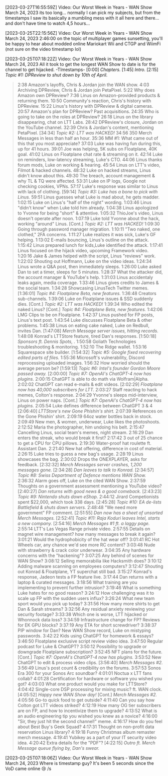 [2023-03-27T16:55:59Z] Video: Our Worst Week in Years - WAN Show March 24, 2023 
its too long... normally I can pick my subjects, but from the timestamps I saw its basically a mumbling mess with it all here and there... and don't have time to watch 4,5 hours...

[2023-03-25T22:15:56Z] Video: Our Worst Week in Years - WAN Show March 24, 2023 
2:46:00 on the topic of multiplayer games sunsetting, you'll be happy to hear about modded online Mariokart Wii and CTGP and WiimFi (not sure on the video timestamp lol)

[2023-03-25T07:18:22Z] Video: Our Worst Week in Years - WAN Show March 24, 2023 
All it took to get the longest WAN Show to date is for the channel to get hijacked.
-TImestamps-
[0:00] *Chapters.*
[1:45] *Intro.*
[2:15] *Topic #1: DPReview to shut down by 10th of April.*
   > 2:38 Amazon's layoffs, Chris & Jordan join the WAN show.
   > 4:03 Archiving DPReview, Chris & Jordan join PetaPixel.
   > 5:22 Why does Amazon own DPReview?
   > 7:36 Linus on Amazon-provided products & returning them.
   > 10:50 Community's reaction, Chris's history with DPReview.
   > 15:22 Linus's history with DPReview & digital cameras.
   > 20:57 Amazon's plan for DPReview? Past acquisitions.
   > 24:35 Who is going to take on the roles at DPReview?
   > 26:18 Linus on the library disappearing, chat on LTT Labs.
   > 28:42 DPReview's closure, Jordan on the YouTube channel.
   > 32:39 Chris & Jordan's content, mentioning PetaPixel.
[34:34] *Topic #2: LTT was HACKED!*
   > 34:56 350 Merch Messages in less than half an hour.
   > 35:36 MM #1: What came out of this that you most appreciate?
   > 37:03 Luke was having fun during this, up for 41 hours.
   > 39:01 Joe was helping, 5K subs on Floatplane, 40K goal.
   > 41:02 Linus on Floatplane chat rate & streaming on it.
   > 42:14 Luke on reminders, low-latency streaming, Luke's CTO.
   > 44:06 Linus thanks forum mods, Luke on working & hearing.
   > 45:54 Linus on LTT's video, Filmot & hacked channels.
   > 48:32 Luke on hacked streams, Linus didn't know about this.
   > 49:30 The breach, account management & why TL & TQ were affected.
   > 53:31 Luke on IP logs, Google not checking cookies, VPNs.
   > 57:17 Luke's response was similar to Linus with lack of clothing.
[59:14] *Topic #3: Luke has a bone to pick with Linus.*
   > 59:51 Linus guesses what Luke is mad about, he gets madder.
   > 1:02:15 Luke on Linus's "half of the night" wording.
   > 1:03:46 Linus "didn't know" when Luke told him already.
   > 1:04:38 Linus apologized to Yvonne for being "short" & attentive.
   > 1:05:32 ThioJoe's video, Linus doesn't operate after noon.
   > 1:07:19 Luke told Yvonne about the hack, working "around" Linus.
[Cont.] *Topic #2: LTT was HACKED!*
   > 1:09:30 Going through password manager migration.
   > 1:10:11 "Two naked, one clothed," 2FA concerns.
   > 1:11:27 Luke realizes it was sick, Luke's GF helping.
   > 1:13:02 E-mails bouncing, Linus's outline on the attack.
   > 1:15:42 Linus prepared lunch for kids,Luke identified the attack.
   > 1:17:41 Linus focused on the hijack video, upcoming Framework video.
   > 1:20:16 Jake & James helped with the script, Linus "reviews" work.
   > 1:22:02 Shouting out Hoffmann, Luke on the video ideas.
   > 1:24:34 Linus wrote a Q&A post, then immediately sleeps.
   > 1:26:00 Luke asked Dan to set a timer, sleeps for 5 minutes.
   > 1:28:37 What the attacker did, the account manager & YouTube's help.
   > 1:31:03 Linus accidentaly leaks again, media coverage.
   > 1:33:46 Linus gives credits to James & the social team.
   > 1:34:28 Showcasing LinusTech Twitter memes.
[1:36:01] *Topic #4: Floatplane Beta, new features.*
   > 1:36:48 Creators sub-channels.
   > 1:39:06 Luke on Floatplane issues & SSD suddenly dies.
[Cont.] *Topic #2: LTT was HACKED!*
   > 1:39:34 Who edited the naked Linus?
[Cont.] *Topic #4: Floatplane Beta, new features.*
   > 1:42:06 LMG Clips to be on Floatplane.
   > 1:42:37 Linus pushed for FP posts, Linus's text post.
   > 1:43:54 Luke discusses Floatplane Beta & other problems.
   > 1:45:38 Linus on eating cake naked, Luke on Redbull, invites Dan.
[1:47:08] *Merch Message server issues, hitting records.*
   > 1:48:08 Konrad's LTTStore feature, tired Dan's responses.
[1:50:18] *Sponsors ft. Dennis Spots, .*
   > 1:50:58 Goliath Technologies troubleshooting & monitoring.
   > 1:52:10 The Ridge wallet.
   > 1:53:16 Squarespace site builder.
[1:54:32] *Topic #5: Google fixed recovering edited parts of files.*
   > 1:55:36 Microsoft's vulnerability, Discord reprocessing uploaded images.
   > 1:56:32 How worried should the average person be?
[1:59:13] *Topic #6: Intel's founder Gordon Moore passed away.*
[2:00:00] *Topic #7: OpenAI's ChatGPT-4 now has plugins.*
   > 2:00:15 ChatGPT is able to do math via Wolfram|Alpha.
   > 2:02:02 ChatGPT can read e-mails & edit videos.
[2:02:29] *Floatplane now has 40,000 subscribers for LTT.*
   > 2:03:27 Staff reacting to hack memes, Colton's response.
   > 2:04:29 Yvonne's sleeps mid-interview, Linus on power naps.
[Cont.] *Topic #7: OpenAI's ChatGPT-4 now has plugins.*
   > 2:05:54 Luke defines difference between ChatGPT 3 & 4
[2:06:40] *LTTStore's new Gone Phishin's shirt.*
   > 2:07:39 References on the Gone Phishin' shirt.
   > 2:09:19 64oz water bottles back in stock.
   > 2:09:49 New men, & women, underwear, Luke likes the photoshoots.
   > 2:12:52 Maria the photographer, him undoing his belt.
   > 2:15:47 Cancelling Linus, social team's memes, night stream.
   > 2:16:29 Dan enters the streak, who would break it first?
   > 2:17:42 3 out of 25 chance to get a CPU for CPU pillows.
   > 2:19:30 Water-proof hat roulette ft. Assistant Dan.
   > 2:21:40 New hat offering, difference in cost of material.
   > 2:26:15 Luke tries to guess a new bag's usage.
   > 2:28:19 Linus showcases the bag.
   > 2:30:02 Drops the ONEXPLAYER, asks for feedback.
[2:32:32] *Merch Messages server crashes, 1,200 messages gone.*
[2:34:28] *Dan leaves to talk to Konrad.*
[2:34:57] *Topic #8: Swiss Department of Defence mentions WAN Show.*
   > 2:36:32 Alarm goes off, Luke on the cited WAN Show.
   > 2:37:59 Thoughts on a government assessment mentioning a YouTube video?
[2:40:27] *Dan returns with good news & a good comeback.*
[2:43:23] *Topic #9: Nintendo shuts down eShop.*
   > 2:44:12 Jirard Competionists spent $22,000, which took 338 days.
[2:45:28] *Topic #10: EA de-lists Battlefield & shuts down servers.*
   > 2:48:48 "We need more government" FP comment.
[2:51:55] *Dan now has a sheet of unsorted Merch Messages.*
[2:52:41] *Topic #11: Raja Koduri leaves Intel, starts a new company.*
[2:54:16] *Merch Messages #1 ft. a laggy page.*
   > 2:55:14 LTT's Las Vegas Range private video.
   > 2:57:55 Details on magnet wire management? how many messages to break it again?
   > 3:01:21 Would the hydrophobicity of the hat wear off?
   > 3:01:41 RC Hot Wheels car, any chance we'd see more RC content?
   > 3:03:48 Nude with strawberry & crack color underwear.
   > 3:04:35 Any hardware concerns with the "hackening"?
   > 3:07:25 Any behind of scenes for WAN Show?
   > 3:08:12 Selling memorabilia like Hacksmith does?
   > 3:10:12 Adding malware scanning on employees computers?
   > 3:12:47 Shouting out Konrad & Floatplane, YT superchat still bad.
   > 3:15:27 Konrad's response, Jadeon tests a FP feature live.
   > 3:17:44 Dan returns with a laptop & curated messages.
   > 3:18:56 What training are you implementing to prevent further intrusion?
   > 3:19:46 What is something Luke hates for no good reason?
   > 3:24:12 How challenging was it to scale up FP with the sudden users influx?
   > 3:26:24 What new team sport would you pick up today?
   > 3:31:56 How many more shirts to get Dan & Sarah streams?
   > 3:32:56 Any residual anxiety reviewing your security footage?
   > 3:33:38 Which one is worse, LTT hijacked or Whonnock data loss?
   > 3:34:59 Infrastructure change for FP? Reviews for EK GPU blocks?
   > 3:37:19 Any ETA for short screwdriver?
   > 3:38:37 PIP window for Dan? New WAN Show record, Luke on mistyping passwords.
   > 3:42:22 Kids using ChatGPT for homework & essays?
   > 3:46:50 Floatplane exclusive script review video idea.
   > 3:47:50 Regular podcast for Luke & ChatGPT?
   > 3:50:12 Possibility to upgrade or downgrade Floatplane subscription?
   > 3:52:45 NFT plans for the future.
[Cont.] *Topic #7: OpenAI's ChatGPT-4 now has plugins.*
   > 3:53:52 New ChatGPT to edit & process video clips.
[3:56:40] *Merch Messages #2.*
   > 3:56:49 Linus's post count & credibility on the forums.
   > 3:57:53 Sonos Era 300 for your Sonos Arc soundbar?
   > 4:01:01 Noctua x LTT fans collab?
   > 4:01:28 Certification for hardware or software you wished you got?
   > 4:03:03 What one product would you make for LTTStore?
   > 4:04:42 Single-core DSP processing for mixing music? ft. WAN clock.
[4:05:52] *Happy new WAN Show day!*
[Cont.] *Merch Messages #2.*
   > 4:05:56 Go-to quick food to get outside?
   > 4:11:40 Can you say how Colton got LTT videos striked?
   > 4:12:19 How many OG tier subscribers are on FP, and how to incentivize them to upgrade?
   > 4:13:52 What is an audio engineering tip you wished you knew as a novice?
   > 4:16:00 "Sir, they just hit the second channel!" meme.
   > 4:16:17 How do you feel about Best Buy's Geek Squad?
   > 4:17:31 Thought on non-profit data reservation Linus library?
   > 4:19:18 Funny Christmas album remaster merch message.
   > 4:19:41 Yubikey as a part of your IT security video idea.
   > 4:20:42 Extra details for the "PDF"?
[4:22:15] *Outro ft. Merch Message queue flying by, Dan's swear.*

[2023-03-25T07:18:06Z] Video: Our Worst Week in Years - WAN Show March 24, 2023 
Where is timestamp guy? It's been 5 seconds since the VoD came online 😢 /s


